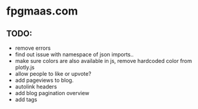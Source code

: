 # fpgmaas.com

## TODO:
- remove errors
- find out issue with namespace of json imports..
- make sure colors are also available in js, remove hardcoded color from plotly.js
- allow people to like or upvote?
- add pageviews to blog.
- autolink headers
- add blog pagination overview
- add tags
